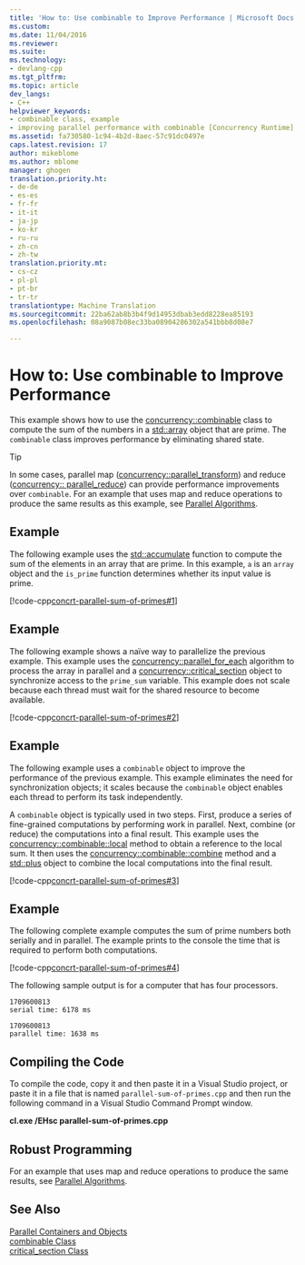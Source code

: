```yaml
---
title: 'How to: Use combinable to Improve Performance | Microsoft Docs'
ms.custom: 
ms.date: 11/04/2016
ms.reviewer: 
ms.suite: 
ms.technology:
- devlang-cpp
ms.tgt_pltfrm: 
ms.topic: article
dev_langs:
- C++
helpviewer_keywords:
- combinable class, example
- improving parallel performance with combinable [Concurrency Runtime]
ms.assetid: fa730580-1c94-4b2d-8aec-57c91dc0497e
caps.latest.revision: 17
author: mikeblome
ms.author: mblome
manager: ghogen
translation.priority.ht:
- de-de
- es-es
- fr-fr
- it-it
- ja-jp
- ko-kr
- ru-ru
- zh-cn
- zh-tw
translation.priority.mt:
- cs-cz
- pl-pl
- pt-br
- tr-tr
translationtype: Machine Translation
ms.sourcegitcommit: 22ba62ab8b3b4f9d14953dbab3edd8228ea85193
ms.openlocfilehash: 08a9087b08ec33ba08904286302a541bbb8d08e7

---
```

# How to: Use combinable to Improve Performance
This example shows how to use the [concurrency::combinable](../../parallel/concrt/reference/combinable-class.md) class to compute the sum of the numbers in a [std::array](../../standard-library/array-class-stl.md) object that are prime. The `combinable` class improves performance by eliminating shared state.  
  
> [!TIP]
>  In some cases, parallel map ([concurrency::parallel_transform](reference/concurrency-namespace-functions.md#parallel_transform)) and reduce ([concurrency:: parallel_reduce](reference/concurrency-namespace-functions.md#parallel_reduce)) can provide performance improvements over `combinable`. For an example that uses map and reduce operations to produce the same results as this example, see [Parallel Algorithms](../../parallel/concrt/parallel-algorithms.md).  
  
## Example  
 The following example uses the [std::accumulate](../../standard-library/numeric-functions.md#accumulate) function to compute the sum of the elements in an array that are prime. In this example, `a` is an `array` object and the `is_prime` function determines whether its input value is prime.  
  
 [!code-cpp[concrt-parallel-sum-of-primes#1](../../parallel/concrt/codesnippet/cpp/how-to-use-combinable-to-improve-performance_1.cpp)]  
  
## Example  

 The following example shows a naïve way to parallelize the previous example. This example uses the [concurrency::parallel_for_each](reference/concurrency-namespace-functions.md#parallel_for_each) algorithm to process the array in parallel and a [concurrency::critical_section](../../parallel/concrt/reference/critical-section-class.md) object to synchronize access to the `prime_sum` variable. This example does not scale because each thread must wait for the shared resource to become available.  
  
 [!code-cpp[concrt-parallel-sum-of-primes#2](../../parallel/concrt/codesnippet/cpp/how-to-use-combinable-to-improve-performance_2.cpp)]  
  
## Example  
 The following example uses a `combinable` object to improve the performance of the previous example. This example eliminates the need for synchronization objects; it scales because the `combinable` object enables each thread to perform its task independently.  
  
 A `combinable` object is typically used in two steps. First, produce a series of fine-grained computations by performing work in parallel. Next, combine (or reduce) the computations into a final result. This example uses the [concurrency::combinable::local](reference/combinable-class.md#local) method to obtain a reference to the local sum. It then uses the [concurrency::combinable::combine](reference/combinable-class.md#combine) method and a [std::plus](../../standard-library/plus-struct.md) object to combine the local computations into the final result.  

  
 [!code-cpp[concrt-parallel-sum-of-primes#3](../../parallel/concrt/codesnippet/cpp/how-to-use-combinable-to-improve-performance_3.cpp)]  
  
## Example  
 The following complete example computes the sum of prime numbers both serially and in parallel. The example prints to the console the time that is required to perform both computations.  
  
 [!code-cpp[concrt-parallel-sum-of-primes#4](../../parallel/concrt/codesnippet/cpp/how-to-use-combinable-to-improve-performance_4.cpp)]  
  
 The following sample output is for a computer that has four processors.  
  
```Output  
1709600813  
serial time: 6178 ms  
 
1709600813  
parallel time: 1638 ms  
```  
  
## Compiling the Code  
 To compile the code, copy it and then paste it in a Visual Studio project, or paste it in a file that is named `parallel-sum-of-primes.cpp` and then run the following command in a Visual Studio Command Prompt window.  
  
 **cl.exe /EHsc parallel-sum-of-primes.cpp**  
  
## Robust Programming  
 For an example that uses map and reduce operations to produce the same results, see [Parallel Algorithms](../../parallel/concrt/parallel-algorithms.md).  
  
## See Also  
 [Parallel Containers and Objects](../../parallel/concrt/parallel-containers-and-objects.md)   
 [combinable Class](../../parallel/concrt/reference/combinable-class.md)   
 [critical_section Class](../../parallel/concrt/reference/critical-section-class.md)



<!--HONumber=Jan17_HO2-->


